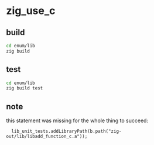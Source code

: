 # zig_use_c

## build

```bash
cd enum/lib
zig build
```

## test

```bash
cd enum/lib
zig build test
```

## note

this statement was missing for the whole thing to succeed:

```zig
  lib_unit_tests.addLibraryPath(b.path("zig-out/lib/libadd_function_c.a"));
```
